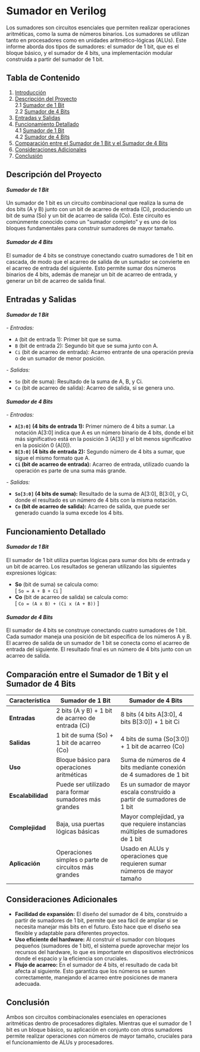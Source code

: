 # Sumador en Verilog
Los sumadores son circuitos esenciales que permiten realizar operaciones aritméticas, como la suma de números binarios. Los sumadores se utilizan tanto en procesadores como en unidades aritmético-lógicas (ALUs). Este informe aborda dos tipos de sumadores: el sumador de 1 bit, que es el bloque básico, y el sumador de 4 bits, una implementación modular construida a partir del sumador de 1 bit.

## **Tabla de Contenido**
1. [Introducción]()  
2. [Descripción del Proyecto](#descripción-del-proyecto)  
   2.1 [Sumador de 1 Bit]()  
   2.2 [Sumador de 4 Bits]()   
3. [Entradas y Salidas](#entradas-y-salidas)
4. [Funcionamiento Detallado](#funcionamiento-detallado)  
   4.1 [Sumador de 1 Bit]()  
   4.2 [Sumador de 4 Bits]() 
5. [Comparación entre el Sumador de 1 Bit y el Sumador de 4 Bits](#comparación-entre-el-sumador-de-1-bit-y-el-sumador-de-4-bits)
6. [Consideraciones Adicionales](#consideraciones-adicionales)  
7. [Conclusión](#conclusión)  

## **Descripción del Proyecto**

#### *Sumador de 1 Bit*
Un sumador de 1 bit es un circuito combinacional que realiza la suma de dos bits (A y B) junto con un bit de acarreo de entrada (Ci), produciendo un bit de suma (So) y un bit de acarreo de salida (Co). Este circuito es comúnmente conocido como un "sumador completo" y es uno de los bloques fundamentales para construir sumadores de mayor tamaño.

#### *Sumador de 4 Bits*
El sumador de 4 bits se construye conectando cuatro sumadores de 1 bit en cascada, de modo que el acarreo de salida de un sumador se convierte en el acarreo de entrada del siguiente. Esto permite sumar dos números binarios de 4 bits, además de manejar un bit de acarreo de entrada, y generar un bit de acarreo de salida final.

## **Entradas y Salidas**
#### *Sumador de 1 Bit*

*- Entradas:*

- `A` (bit de entrada 1): Primer bit que se suma.
- `B` (bit de entrada 2): Segundo bit que se suma junto con A.
- `Ci` (bit de acarreo de entrada): Acarreo entrante de una operación previa o de un sumador de menor posición.

*- Salidas:*

- `So` (bit de suma): Resultado de la suma de A, B, y Ci.
- `Co` (bit de acarreo de salida): Acarreo de salida, si se genera uno.
#### *Sumador de 4 Bits*
*- Entradas:*

- **`A[3:0]` (4 bits de entrada 1):** Primer número de 4 bits a sumar. La notación A[3:0] indica que A es un número binario de 4 bits, donde el bit más significativo está en la posición 3 (A[3]) y el bit menos significativo en la posición 0 (A[0]).
- **`B[3:0]` (4 bits de entrada 2):** Segundo número de 4 bits a sumar, que sigue el mismo formato que A.
- **`Ci` (bit de acarreo de entrada):** Acarreo de entrada, utilizado cuando la operación es parte de una suma más grande.

*- Salidas:*

- **`So[3:0]` (4 bits de suma):** Resultado de la suma de A[3:0], B[3:0], y Ci, donde el resultado es un número de 4 bits con la misma notación.
- **`Co` (bit de acarreo de salida):** Acarreo de salida, que puede ser generado cuando la suma excede los 4 bits.

## **Funcionamiento Detallado**

#### *Sumador de 1 Bit*
El sumador de 1 bit utiliza puertas lógicas para sumar dos bits de entrada y un bit de acarreo. Los resultados se generan utilizando las siguientes expresiones lógicas:
- **So** (bit de suma) se calcula como:  
  \[
  `So = A + B + Ci`
  \]
- **Co** (bit de acarreo de salida) se calcula como:  
  \[
  `Co = (A x B) + (Ci x (A + B))`
  \]

#### *Sumador de 4 Bits*
El sumador de 4 bits se construye conectando cuatro sumadores de 1 bit. Cada sumador maneja una posición de bit específica de los números A y B. El acarreo de salida de un sumador de 1 bit se conecta como el acarreo de entrada del siguiente. El resultado final es un número de 4 bits junto con un acarreo de salida.

## **Comparación entre el Sumador de 1 Bit y el Sumador de 4 Bits**

| **Característica**             | **Sumador de 1 Bit**                               | **Sumador de 4 Bits**                                |
|-------------------------------|----------------------------------------------------|-----------------------------------------------------|
| **Entradas**                   | 2 bits (A y B) + 1 bit de acarreo de entrada (Ci)  | 8 bits (4 bits A[3:0], 4 bits B[3:0]) + 1 bit Ci     |
| **Salidas**                    | 1 bit de suma (So) + 1 bit de acarreo (Co)         | 4 bits de suma (So[3:0]) + 1 bit de acarreo (Co)     |
| **Uso**                        | Bloque básico para operaciones aritméticas         | Suma de números de 4 bits mediante conexión de 4 sumadores de 1 bit |
| **Escalabilidad**              | Puede ser utilizado para formar sumadores más grandes | Es un sumador de mayor escala construido a partir de sumadores de 1 bit |
| **Complejidad**                | Baja, usa puertas lógicas básicas                  | Mayor complejidad, ya que requiere instancias múltiples de sumadores de 1 bit |
| **Aplicación**                 | Operaciones simples o parte de circuitos más grandes | Usado en ALUs y operaciones que requieren sumar números de mayor tamaño |

## **Consideraciones Adicionales**

- **Facilidad de expansión:** El diseño del sumador de 4 bits, construido a partir de sumadores de 1 bit, permite que sea fácil de ampliar si se necesita manejar más bits en el futuro. Esto hace que el diseño sea flexible y adaptable para diferentes proyectos.
- **Uso eficiente del hardware:** Al construir el sumador con bloques pequeños (sumadores de 1 bit), el sistema puede aprovechar mejor los recursos del hardware, lo que es importante en dispositivos electrónicos donde el espacio y la eficiencia son cruciales.
- **Flujo de acarreo:** En el sumador de 4 bits, el resultado de cada bit afecta al siguiente. Esto garantiza que los números se sumen correctamente, manejando el acarreo entre posiciones de manera adecuada.

## **Conclusión**
Ambos son circuitos combinacionales esenciales en operaciones aritméticas dentro de procesadores digitales. Mientras que el sumador de 1 bit es un bloque básico, su aplicación en conjunto con otros sumadores permite realizar operaciones con números de mayor tamaño, cruciales para el funcionamiento de ALUs y procesadores.
